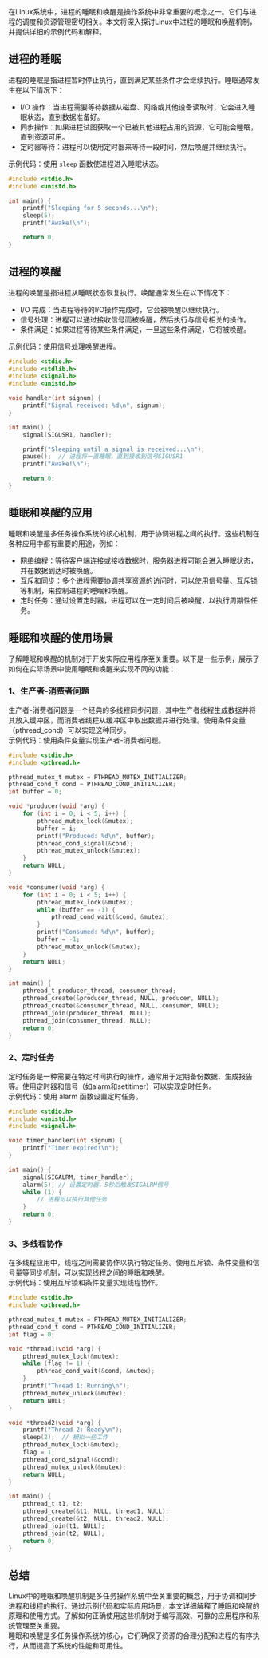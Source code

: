 在Linux系统中，进程的睡眠和唤醒是操作系统中非常重要的概念之一。它们与进程的调度和资源管理密切相关。本文将深入探讨Linux中进程的睡眠和唤醒机制，并提供详细的示例代码和解释。
<a name="lyfjV"></a>
## 进程的睡眠
进程的睡眠是指进程暂时停止执行，直到满足某些条件才会继续执行。睡眠通常发生在以下情况下：

- I/O 操作：当进程需要等待数据从磁盘、网络或其他设备读取时，它会进入睡眠状态，直到数据准备好。
- 同步操作：如果进程试图获取一个已被其他进程占用的资源，它可能会睡眠，直到资源可用。
- 定时器等待：进程可以使用定时器来等待一段时间，然后唤醒并继续执行。

示例代码：使用 `sleep` 函数使进程进入睡眠状态。
```c
#include <stdio.h>
#include <unistd.h>

int main() {
    printf("Sleeping for 5 seconds...\n");
    sleep(5);
    printf("Awake!\n");

    return 0;
}
```
<a name="uEZc1"></a>
## 进程的唤醒
进程的唤醒是指进程从睡眠状态恢复执行。唤醒通常发生在以下情况下：

- I/O 完成：当进程等待的I/O操作完成时，它会被唤醒以继续执行。
- 信号处理：进程可以通过接收信号而被唤醒，然后执行与信号相关的操作。
- 条件满足：如果进程等待某些条件满足，一旦这些条件满足，它将被唤醒。

示例代码：使用信号处理唤醒进程。
```c
#include <stdio.h>
#include <stdlib.h>
#include <signal.h>
#include <unistd.h>

void handler(int signum) {
    printf("Signal received: %d\n", signum);
}

int main() {
    signal(SIGUSR1, handler);

    printf("Sleeping until a signal is received...\n");
    pause();  // 进程将一直睡眠，直到接收到信号SIGUSR1
    printf("Awake!\n");

    return 0;
}
```
<a name="z9evB"></a>
## 睡眠和唤醒的应用
睡眠和唤醒是多任务操作系统的核心机制，用于协调进程之间的执行。这些机制在各种应用中都有重要的用途，例如：

- 网络编程：等待客户端连接或接收数据时，服务器进程可能会进入睡眠状态，并在数据到达时被唤醒。
- 互斥和同步：多个进程需要协调共享资源的访问时，可以使用信号量、互斥锁等机制，来控制进程的睡眠和唤醒。
- 定时任务：通过设置定时器，进程可以在一定时间后被唤醒，以执行周期性任务。
<a name="wDazs"></a>
## 睡眠和唤醒的使用场景
了解睡眠和唤醒的机制对于开发实际应用程序至关重要。以下是一些示例，展示了如何在实际场景中使用睡眠和唤醒来实现不同的功能：
<a name="qfsB4"></a>
### 1、生产者-消费者问题
生产者-消费者问题是一个经典的多线程同步问题，其中生产者线程生成数据并将其放入缓冲区，而消费者线程从缓冲区中取出数据并进行处理。使用条件变量（pthread_cond）可以实现这种同步。<br />示例代码：使用条件变量实现生产者-消费者问题。
```c
#include <stdio.h>
#include <pthread.h>

pthread_mutex_t mutex = PTHREAD_MUTEX_INITIALIZER;
pthread_cond_t cond = PTHREAD_COND_INITIALIZER;
int buffer = 0;

void *producer(void *arg) {
    for (int i = 0; i < 5; i++) {
        pthread_mutex_lock(&mutex);
        buffer = i;
        printf("Produced: %d\n", buffer);
        pthread_cond_signal(&cond);
        pthread_mutex_unlock(&mutex);
    }
    return NULL;
}

void *consumer(void *arg) {
    for (int i = 0; i < 5; i++) {
        pthread_mutex_lock(&mutex);
        while (buffer == -1) {
            pthread_cond_wait(&cond, &mutex);
        }
        printf("Consumed: %d\n", buffer);
        buffer = -1;
        pthread_mutex_unlock(&mutex);
    }
    return NULL;
}

int main() {
    pthread_t producer_thread, consumer_thread;
    pthread_create(&producer_thread, NULL, producer, NULL);
    pthread_create(&consumer_thread, NULL, consumer, NULL);
    pthread_join(producer_thread, NULL);
    pthread_join(consumer_thread, NULL);
    return 0;
}
```
<a name="I70Xj"></a>
### 2、定时任务
定时任务是一种需要在特定时间执行的操作，通常用于定期备份数据、生成报告等。使用定时器和信号（如alarm和setitimer）可以实现定时任务。<br />示例代码：使用 alarm 函数设置定时任务。
```c
#include <stdio.h>
#include <unistd.h>
#include <signal.h>

void timer_handler(int signum) {
    printf("Timer expired!\n");
}

int main() {
    signal(SIGALRM, timer_handler);
    alarm(5); // 设置定时器，5秒后触发SIGALRM信号
    while (1) {
        // 进程可以执行其他任务
    }
    return 0;
}
```
<a name="EtQFd"></a>
### 3、多线程协作
在多线程应用中，线程之间需要协作以执行特定任务。使用互斥锁、条件变量和信号量等同步机制，可以实现线程之间的睡眠和唤醒。<br />示例代码：使用互斥锁和条件变量实现线程协作。
```c
#include <stdio.h>
#include <pthread.h>

pthread_mutex_t mutex = PTHREAD_MUTEX_INITIALIZER;
pthread_cond_t cond = PTHREAD_COND_INITIALIZER;
int flag = 0;

void *thread1(void *arg) {
    pthread_mutex_lock(&mutex);
    while (flag != 1) {
        pthread_cond_wait(&cond, &mutex);
    }
    printf("Thread 1: Running\n");
    pthread_mutex_unlock(&mutex);
    return NULL;
}

void *thread2(void *arg) {
    printf("Thread 2: Ready\n");
    sleep(2);  // 模拟一些工作
    pthread_mutex_lock(&mutex);
    flag = 1;
    pthread_cond_signal(&cond);
    pthread_mutex_unlock(&mutex);
    return NULL;
}

int main() {
    pthread_t t1, t2;
    pthread_create(&t1, NULL, thread1, NULL);
    pthread_create(&t2, NULL, thread2, NULL);
    pthread_join(t1, NULL);
    pthread_join(t2, NULL);
    return 0;
}
```
<a name="qvqRz"></a>
## 总结
Linux中的睡眠和唤醒机制是多任务操作系统中至关重要的概念，用于协调和同步进程和线程的执行。通过示例代码和实际应用场景，本文详细解释了睡眠和唤醒的原理和使用方式。了解如何正确使用这些机制对于编写高效、可靠的应用程序和系统管理至关重要。<br />睡眠和唤醒是多任务操作系统的核心，它们确保了资源的合理分配和进程的有序执行，从而提高了系统的性能和可用性。
